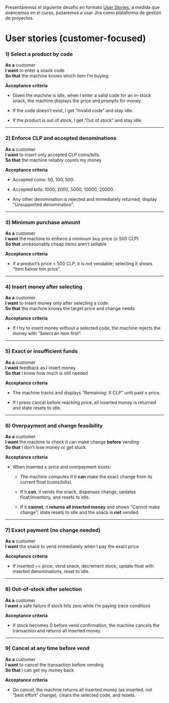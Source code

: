 Presentaremos el siguiente desafío en formato [User Stories][1], a medida que avancemos en el curso, pasaremos a usar Jira como plataforma de gestión de proyectos.

# User stories (customer-focused)

### 1) Select a product by code

**As a** customer  
**I want** to enter a snack code  
**So that** the machine knows which item I’m buying

**Acceptance criteria**

- Given the machine is idle, when I enter a valid code for an in-stock snack, the machine displays the price and prompts for money.
    
- If the code doesn’t exist, I get “Invalid code” and stay idle.
    
- If the product is out of stock, I get “Out of stock” and stay idle.
    

---

### 2) Enforce CLP and accepted denominations

**As a** customer  
**I want** to insert only accepted CLP coins/bills  
**So that** the machine reliably counts my money

**Acceptance criteria**

- Accepted coins: 50, 100, 500.
    
- Accepted bills: 1000, 2000, 5000, 10000, 20000.
    
- Any other denomination is rejected and immediately returned; display “Unsupported denomination”.
    

---

### 3) Minimum purchase amount

**As a** customer  
**I want** the machine to enforce a minimum buy price (≥ 500 CLP)  
**So that** unreasonably cheap items aren’t sellable

**Acceptance criteria**

- If a product’s price < 500 CLP, it is not vendable; selecting it shows “Item below min price”.
    

---

### 4) Insert money after selecting

**As a** customer  
**I want** to insert money only after selecting a code  
**So that** the machine knows the target price and change needs

**Acceptance criteria**

- If I try to insert money without a selected code, the machine rejects the money with “Select an item first”.
    

---

### 5) Exact or insufficient funds

**As a** customer  
**I want** feedback as I insert money  
**So that** I know how much is still needed

**Acceptance criteria**

- The machine tracks and displays “Remaining: X CLP” until paid ≥ price.
    
- If I press cancel before reaching price, all inserted money is returned and state resets to idle.
    

---

### 6) Overpayment and change feasibility

**As a** customer  
**I want** the machine to check it can make change **before** vending  
**So that** I don’t lose money or get stuck

**Acceptance criteria**

- When inserted ≥ price and overpayment exists:
    
    - The machine computes if it **can** make the exact change from its current float (coins/bills).
        
    - If it **can**, it vends the snack, dispenses change, updates float/inventory, and resets to idle.
        
    - If it **cannot**, it **returns all inserted money** and shows “Cannot make change”; state resets to idle and the snack is **not** vended.
        

---

### 7) Exact payment (no change needed)

**As a** customer  
**I want** the snack to vend immediately when I pay the exact price

**Acceptance criteria**

- If inserted == price, vend snack, decrement stock, update float with inserted denominations, reset to idle.
    

---

### 8) Out-of-stock after selection

**As a** customer  
**I want** a safe failure if stock hits zero while I’m paying (race condition)

**Acceptance criteria**

- If stock becomes 0 before vend confirmation, the machine cancels the transaction and returns all inserted money.
    

---

### 9) Cancel at any time before vend

**As a** customer  
**I want** to cancel the transaction before vending  
**So that** I can get my money back

**Acceptance criteria**

- On cancel, the machine returns all inserted money (as inserted, not “best effort” change), clears the selected code, and resets.

[1]: https://es.wikipedia.org/wiki/Historias_de_usuario